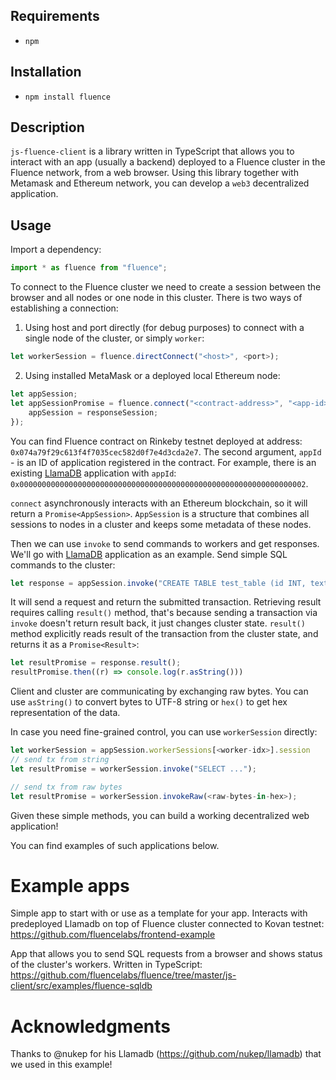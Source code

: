 ## Requirements
- `npm`

## Installation
- `npm install fluence`

## Description
`js-fluence-client` is a library written in TypeScript that allows you to interact with an app (usually a backend) deployed to a Fluence cluster in the Fluence network, from a web browser. Using this library together with Metamask and Ethereum network, you can develop a `web3` decentralized application.

## Usage
Import a dependency:
```js
import * as fluence from "fluence";
```

To connect to the Fluence cluster we need to create a session between the browser and all nodes or one node in this cluster.
There is two ways of establishing a connection:
1. Using host and port directly (for debug purposes) to connect with a single node of the cluster, or simply `worker`:
```js
let workerSession = fluence.directConnect("<host>", <port>);
```
2. Using installed MetaMask or a deployed local Ethereum node:
```js
let appSession;
let appSessionPromise = fluence.connect("<contract-address>", "<app-id>", "<ethereum-url-optional>").then((responseSession) => {
    appSession = responseSession;
});
```
You can find Fluence contract on Rinkeby testnet deployed at address: `0x074a79f29c613f4f7035cec582d0f7e4d3cda2e7`.
The second argument, `appId` - is an ID of application registered in the contract. For example, there is an existing [LlamaDB](https://github.com/fluencelabs/llamadb) application with `appId`: `0x0000000000000000000000000000000000000000000000000000000000000002`.

`connect` asynchronously interacts with an Ethereum blockchain, so it will return a `Promise<AppSession>`. `AppSession` is a structure that combines all sessions to nodes in a cluster and keeps some metadata of these nodes.

Then we can use `invoke` to send commands to workers and get responses.
We'll go with [LlamaDB](https://github.com/fluencelabs/llamadb) application as an example. Send simple SQL commands to the cluster:
```js
let response = appSession.invoke("CREATE TABLE test_table (id INT, text VARCHAR(128))")
```
It will send a request and return the submitted transaction. Retrieving result requires calling `result()` method, that's because sending a transaction via `invoke` doesn't return result back, it just changes cluster state. `result()` method explicitly reads result of the transaction from the cluster state, and returns it as a `Promise<Result>`:
```js
let resultPromise = response.result();
resultPromise.then((r) => console.log(r.asString()))
```
Client and cluster are communicating by exchanging raw bytes. You can use `asString()` to convert bytes to UTF-8 string or `hex()` to get hex representation of the data.

In case you need fine-grained control, you can use `workerSession` directly:
```js
let workerSession = appSession.workerSessions[<worker-idx>].session
// send tx from string
let resultPromise = workerSession.invoke("SELECT ...");

// send tx from raw bytes
let resultPromise = workerSession.invokeRaw(<raw-bytes-in-hex>);
```

Given these simple methods, you can build a working decentralized web application!

You can find examples of such applications below.

# Example apps

Simple app to start with or use as a template for your app. Interacts with predeployed Llamadb on top of Fluence cluster connected to Kovan testnet:
https://github.com/fluencelabs/frontend-example

App that allows you to send SQL requests from a browser and shows status of the cluster's workers. Written in TypeScript:
https://github.com/fluencelabs/fluence/tree/master/js-client/src/examples/fluence-sqldb

# Acknowledgments
Thanks to @nukep for his Llamadb (https://github.com/nukep/llamadb) that we used in this example!